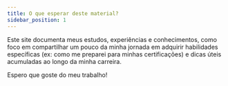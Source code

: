 ```yaml
---
title: O que esperar deste material?
sidebar_position: 1
---
```


Este site documenta meus estudos, experiências e conhecimentos, como foco em compartilhar um pouco da minha jornada em 
adquirir habilidades específicas (ex: como me preparei para minhas certificações) e dicas úteis acumuladas ao longo da 
minha carreira.

Espero que goste do meu trabalho!
